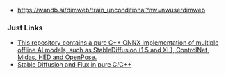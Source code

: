 - https://wandb.ai/dimweb/train_unconditional?nw=nwuserdimweb

### Just Links
- [This repository contains a pure C++ ONNX implementation of multiple offline AI models, such as StableDiffusion (1.5 and XL), ControlNet, Midas, HED and OpenPose. ](https://github.com/axodox/axodox-machinelearning)
- [Stable Diffusion and Flux in pure C/C++](https://github.com/leejet/stable-diffusion.cpp)